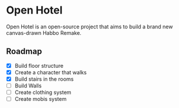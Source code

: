 # Open Hotel

Open Hotel is an open-source project that aims to build a brand new canvas-drawn Habbo Remake.

## Roadmap

- [x] Build floor structure
- [x] Create a character that walks
- [x] Build stairs in the rooms
- [ ] Build Walls
- [ ] Create clothing system
- [ ] Create mobis system
